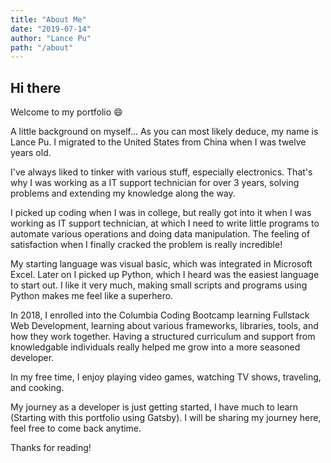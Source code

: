 ```yaml
---
title: "About Me"
date: "2019-07-14"
author: "Lance Pu"
path: "/about"
---
```


## Hi there

Welcome to my portfolio :smile:

A little background on myself... As you can most likely deduce, my name is Lance Pu. I migrated to the United States from China when I was twelve years old. 

I've always liked to tinker with various stuff, especially electronics. That's why I was working as a IT support technician for over 3 years, solving problems and extending my knowledge along the way.

I picked up coding when I was in college, but really got into it when I was working as IT support technician, at which I need to write little programs to automate various operations and doing data manipulation. The feeling of satisfaction when I finally cracked the problem is really incredible!

My starting language was visual basic, which was integrated in Microsoft Excel. Later on I picked up Python, which I heard was the easiest language to start out. I like it very much, making small scripts and programs using Python makes me feel like a superhero.

In 2018, I enrolled into the Columbia Coding Bootcamp learning Fullstack Web Development, learning about various frameworks, libraries, tools, and how they work together. Having a structured curriculum and support from knowledgable individuals really helped me grow into a more seasoned developer. 

In my free time, I enjoy playing video games, watching TV shows, traveling, and cooking.

My journey as a developer is just getting started, I have much to learn (Starting with this portfolio using Gatsby). I will be sharing my journey here, feel free to come back anytime.

Thanks for reading!
